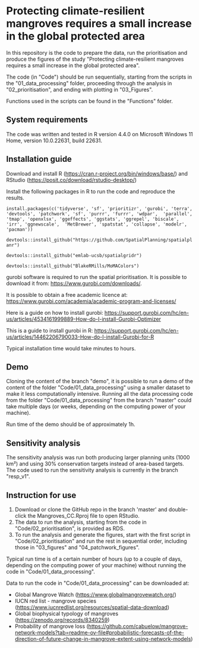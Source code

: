 # Protecting climate-resilient mangroves requires a small increase in the global protected area

In this repository is the code to prepare the data, run the prioritisation and produce the figures of the study "Protecting climate-resilient mangroves requires a small increase in the global protected area".

The code (in "Code") should be run sequentially, starting from the scripts in the "01_data_processing" folder, proceeding through the analysis in "02_prioritisation", and ending with plotting in "03_Figures".

Functions used in the scripts can be found in the "Functions" folder.

## System requirements
The code was written and tested in R version 4.4.0 on Microsoft Windows 11 Home, version 10.0.22631, build 22631.

## Installation guide
Download and install R (https://cran.r-project.org/bin/windows/base/) and RStudio (https://posit.co/download/rstudio-desktop/)

Install the following packages in R to run the code and reproduce the results.

`install.packages(c('tidyverse', 'sf', 'prioritizr', 'gurobi', 'terra', 'devtools', 'patchwork', 'sf', 'purrr', 'furrr', 'wdpar', 
                   'parallel', 'tmap', 'openxlsx', 'ggeffects', 'ggstats', 'ggrepel', 'biscale', 'irr', 'ggnewscale', 
                   'MetBrewer', 'spatstat', 'collapse', 'modelr', 'pacman'))`
                   
`devtools::install_github("https://github.com/SpatialPlanning/spatialplanr")`

`devtools::install_github("emlab-ucsb/spatialgridr")`

`devtools::install_github("BlakeRMills/MoMAColors")`

gurobi software is required to run the spatial prioritisation. It is possible to download it from: https://www.gurobi.com/downloads/. 

It is possible to obtain a free academic licence at: https://www.gurobi.com/academia/academic-program-and-licenses/

Here is a guide on how to install gurobi: https://support.gurobi.com/hc/en-us/articles/4534161999889-How-do-I-install-Gurobi-Optimizer

This is a guide to install gurobi in R: https://support.gurobi.com/hc/en-us/articles/14462206790033-How-do-I-install-Gurobi-for-R

Typical installation time would take minutes to hours.

## Demo
Cloning the content of the branch "demo", it is possible to run a demo of the content of the folder "Code/01_data_processing" using a smaller dataset to make it less computationally intensive. Running all the data processing code from the folder "Code/01_data_processing" from the branch "master" could take multiple days (or weeks, depending on the computing power of your machine).

Run time of the demo should be of approximately 1h.

## Sensitivity analysis
The sensitivity analysis was run both producing larger planning units (1000 km²) and using 30% conservation targets instead of area-based targets. The code used to run the sensitivity analysis is currently in the branch "resp_v1".

## Instruction for use

1. Download or clone the GitHub repo in the branch 'master' and double-click the Mangroves_CC.Rproj file to open RStudio.
2. The data to run the analysis, starting from the code in "Code/02_prioritisation", is provided as RDS.
3. To run the analysis and generate the figures, start with the first script in "Code/02_prioritisation" and run the rest in sequential order, including those in "03_figures" and "04_patchwork_figures".

Typical run time is of a certain number of hours (up to a couple of days, depending on the computing power of your machine) without running the code in "Code/01_data_processing". 

Data to run the code in "Code/01_data_processing" can be downloaded at:

- Global Mangrove Watch (https://www.globalmangrovewatch.org/)
- IUCN red list - mangrove species (https://www.iucnredlist.org/resources/spatial-data-download)
- Global biophysical typology of mangroves (https://zenodo.org/records/8340259)
- Probability of mangrove loss (https://github.com/cabuelow/mangrove-network-models?tab=readme-ov-file#probabilistic-forecasts-of-the-direction-of-future-change-in-mangrove-extent-using-network-models)
